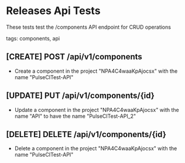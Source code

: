 # Releases Api Tests

These tests test the /components API endpoint for CRUD operations

tags: components, api

## [CREATE] POST /api/v1/components

* Create a component in the project "NPA4C4waaKpAjocsx" with the name "PulseCITest-API"

## [UPDATE] PUT /api/v1/components/{id}

* Update a component in the project "NPA4C4waaKpAjocsx" with the name "API" to have the name "PulseCITest-API_2"

## [DELETE] DELETE /api/v1/components/{id}

* Delete a component in the project "NPA4C4waaKpAjocsx" with the name "PulseCITest-API"
